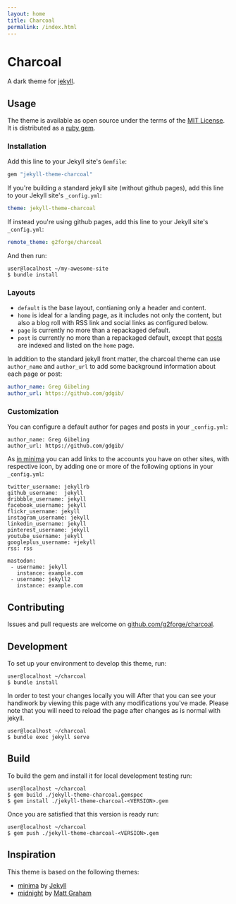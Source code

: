 ```yaml
---
layout: home
title: Charcoal
permalink: /index.html
---
```

# Charcoal

A dark theme for [jekyll](https://jekyllrb.com/).

## Usage

The theme is available as open source under the terms of the [MIT License](LICENSE.txt).
It is distributed as a [ruby gem](https://rubygems.org/gems/jekyll-theme-charcoal).

### Installation

Add this line to your Jekyll site's `Gemfile`:

```ruby
gem "jekyll-theme-charcoal"
```

If you're building a standard jekyll site (without github pages), add this line to your Jekyll site's `_config.yml`:

```yaml
theme: jekyll-theme-charcoal
```

If instead you're using github pages, add this line to your Jekyll site's `_config.yml`:

```yaml
remote_theme: g2forge/charcoal
```

And then run:

```
user@localhost ~/my-awesome-site
$ bundle install
```

### Layouts

* `default` is the base layout, contianing only a header and content.
* `home` is ideal for a landing page, as it includes not only the content, but also a blog roll with RSS link and social links as configured below.
* `page` is currently no more than a repackaged default.
* `post` is currently no more than a repackaged default, except that [posts](https://jekyllrb.com/docs/posts/) are indexed and listed on the `home` page. 

In addition to the standard jekyll front matter, the charcoal theme can use `author_name` and `author_url` to add some background information about each page or post:

```yaml
author_name: Greg Gibeling
author_url: https://github.com/gdgib/
```

### Customization

You can configure a default author for pages and posts in your `_config.yml`:

```
author_name: Greg Gibeling
author_url: https://github.com/gdgib/
```

As [in minima](https://github.com/jekyll/minima/blob/master/README.md#social-networks) you can add links to the accounts you have on other sites, with respective icon, by adding one or more of the following options in your `_config.yml`:

```
twitter_username: jekyllrb
github_username:  jekyll
dribbble_username: jekyll
facebook_username: jekyll
flickr_username: jekyll
instagram_username: jekyll
linkedin_username: jekyll
pinterest_username: jekyll
youtube_username: jekyll
googleplus_username: +jekyll
rss: rss

mastodon:
 - username: jekyll
   instance: example.com
 - username: jekyll2
   instance: example.com
```

## Contributing

Issues and pull requests are welcome on [github.com/g2forge/charcoal](https://github.com/g2forge/charcoal).

## Development

To set up your environment to develop this theme, run:

```
user@localhost ~/charcoal
$ bundle install
```

In order to test your changes locally you will 
After that you can see your handiwork by viewing this page with any modifications you've made.
Please note that you will need to reload the page after changes as is normal with jekyll.

```
user@localhost ~/charcoal
$ bundle exec jekyll serve
```

## Build

To build the gem and install it for local development testing run:

```
user@localhost ~/charcoal
$ gem build ./jekyll-theme-charcoal.gemspec
$ gem install ./jekyll-theme-charcoal-<VERSION>.gem
```

Once you are satisfied that this version is ready run:

```
user@localhost ~/charcoal
$ gem push ./jekyll-theme-charcoal-<VERSION>.gem
```

## Inspiration

This theme is based on the following themes:

* [minima](https://github.com/jekyll/minima) by [Jekyll](https://jekyllrb.com/)
* [midnight](https://github.com/pages-themes/midnight) by [Matt Graham](https://twitter.com/michigangraham)
